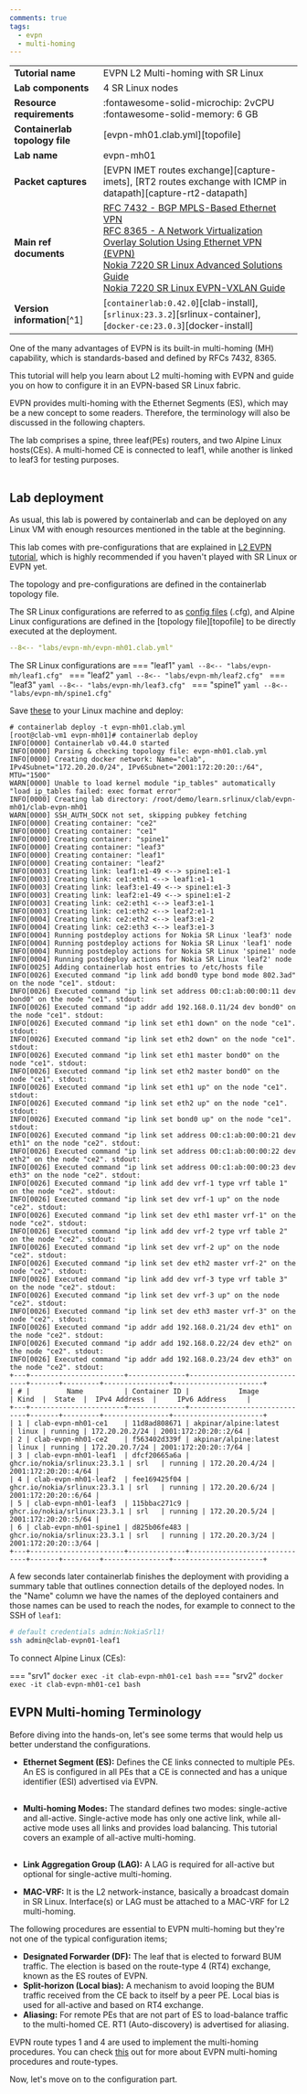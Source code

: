 ```yaml
---
comments: true
tags:
  - evpn
  - multi-homing
---
```


<script type="text/javascript" src="https://cdn.jsdelivr.net/gh/hellt/drawio-js@main/embed2.js" async></script>

|                                |                                                                                                                                                                                                                                                                                                                                                                                                                                                                                             |
| ------------------------------ | ------------------------------------------------------------------------------------------------------------------------------------------------------------------------------------------------------------------------------------------------------------------------------------------------------------------------------------------------------------------------------------------------------------------------------------------------------------------------------------------- |
| **Tutorial name**              | EVPN L2 Multi-homing with SR Linux                                                                                                                                                                                                                                                                                                                                                                                                                                                                 |
| **Lab components**             | 4 SR Linux nodes                                                                                                                                                                                                                                                                                                                                                                                                                                                                            |
| **Resource requirements**      | :fontawesome-solid-microchip: 2vCPU <br/>:fontawesome-solid-memory: 6 GB                                                                                                                                                                                                                                                                                                                                                                                                                    |
| **Containerlab topology file** | [evpn-mh01.clab.yml][topofile]                                                                                                                                                                                                                                                                                                                                                                                                                                                                 |
| **Lab name**                   | evpn-mh01                                                                                                                                                                                                                                                                                                                                                                                                                                                                                      |
| **Packet captures**            | [EVPN IMET routes exchange][capture-imets], [RT2 routes exchange with ICMP in datapath][capture-rt2-datapath]                                                                                                                                                                                                                                                                                                                                                                               |
| **Main ref documents**         | [RFC 7432 - BGP MPLS-Based Ethernet VPN](https://datatracker.ietf.org/doc/html/rfc7432)<br/>[RFC 8365 - A Network Virtualization Overlay Solution Using Ethernet VPN (EVPN)](https://datatracker.ietf.org/doc/html/rfc8365)<br/>[Nokia 7220 SR Linux Advanced Solutions Guide](https://documentation.nokia.com/srlinux/22-11/SR_Linux_Book_Files/Advanced_Solutions_Guide/evpn-l2-multihome.html)<br/>[Nokia 7220 SR Linux EVPN-VXLAN Guide](https://documentation.nokia.com/srlinux/22-11/title/evpn_vxlan.html) |
| **Version information**[^1]    | [`containerlab:0.42.0`][clab-install], [`srlinux:23.3.2`][srlinux-container], [`docker-ce:23.0.3`][docker-install]                                                                                                                                                                                                                                                                                                                                                                        |

One of the many advantages of EVPN is its built-in multi-homing (MH) capability, which is standards-based and defined by RFCs 7432, 8365. 

This tutorial will help you learn about L2 multi-homing with EVPN and guide you on how to configure it in an EVPN-based SR Linux fabric.

EVPN provides multi-homing with the Ethernet Segments (ES), which may be a new concept to some readers. Therefore, the terminology will also be discussed in the following chapters.

The lab comprises a spine, three leaf(PEs) routers, and two Alpine Linux hosts(CEs). A multi-homed CE is connected to leaf1, while another is linked to leaf3 for testing purposes.

<div class="mxgraph" style="max-width:100%;border:1px solid transparent;margin:0 auto; display:block;" data-mxgraph="{&quot;page&quot;:0,&quot;zoom&quot;:2,&quot;highlight&quot;:&quot;#0000ff&quot;,&quot;nav&quot;:true,&quot;check-visible-state&quot;:true,&quot;resize&quot;:true,&quot;url&quot;:&quot;https://raw.githubusercontent.com/srl-labs/learn-srlinux/diagrams/evpn-mh01.drawio&quot;}"></div>

## Lab deployment

As usual, this lab is powered by containerlab and can be deployed on any Linux VM with enough resources mentioned in the table at the beginning.

This lab comes with pre-configurations that are explained in [L2 EVPN tutorial](https://learn.srlinux.dev/tutorials/l2evpn/evpn/#mac-vrf), which is highly recommended if you haven't played with SR Linux or EVPN yet.

The topology and pre-configurations are defined in the containerlab topology file.

The SR Linux configurations are referred to as [config files][configs] (.cfg), and Alpine Linux configurations are defined in the [topology file][topofile] to be directly executed at the deployment.

```yaml
--8<-- "labs/evpn-mh/evpn-mh01.clab.yml"
```

The SR Linux configurations are 
=== "leaf1"
    ```yaml
    --8<-- "labs/evpn-mh/leaf1.cfg"
    ```
=== "leaf2"
    ```yaml
    --8<-- "labs/evpn-mh/leaf2.cfg"
    ```
=== "leaf3"
    ```yaml
    --8<-- "labs/evpn-mh/leaf3.cfg"
    ```
=== "spine1"
    ```yaml
    --8<-- "labs/evpn-mh/spine1.cfg"
    ```

Save [these][path-evpn-mh] to your Linux machine and deploy:

```
# containerlab deploy -t evpn-mh01.clab.yml
[root@clab-vm1 evpn-mh01]# containerlab deploy
INFO[0000] Containerlab v0.44.0 started
INFO[0000] Parsing & checking topology file: evpn-mh01.clab.yml
INFO[0000] Creating docker network: Name="clab", IPv4Subnet="172.20.20.0/24", IPv6Subnet="2001:172:20:20::/64", MTU="1500"
WARN[0000] Unable to load kernel module "ip_tables" automatically "load ip_tables failed: exec format error"
INFO[0000] Creating lab directory: /root/demo/learn.srlinux/clab/evpn-mh01/clab-evpn-mh01
WARN[0000] SSH_AUTH_SOCK not set, skipping pubkey fetching
INFO[0000] Creating container: "ce2"
INFO[0000] Creating container: "ce1"
INFO[0000] Creating container: "spine1"
INFO[0000] Creating container: "leaf3"
INFO[0000] Creating container: "leaf1"
INFO[0000] Creating container: "leaf2"
INFO[0003] Creating link: leaf1:e1-49 <--> spine1:e1-1
INFO[0003] Creating link: ce1:eth1 <--> leaf1:e1-1
INFO[0003] Creating link: leaf3:e1-49 <--> spine1:e1-3
INFO[0003] Creating link: leaf2:e1-49 <--> spine1:e1-2
INFO[0003] Creating link: ce2:eth1 <--> leaf3:e1-1
INFO[0003] Creating link: ce1:eth2 <--> leaf2:e1-1
INFO[0004] Creating link: ce2:eth2 <--> leaf3:e1-2
INFO[0004] Creating link: ce2:eth3 <--> leaf3:e1-3
INFO[0004] Running postdeploy actions for Nokia SR Linux 'leaf3' node
INFO[0004] Running postdeploy actions for Nokia SR Linux 'leaf1' node
INFO[0004] Running postdeploy actions for Nokia SR Linux 'spine1' node
INFO[0004] Running postdeploy actions for Nokia SR Linux 'leaf2' node
INFO[0025] Adding containerlab host entries to /etc/hosts file
INFO[0026] Executed command "ip link add bond0 type bond mode 802.3ad" on the node "ce1". stdout:
INFO[0026] Executed command "ip link set address 00:c1:ab:00:00:11 dev bond0" on the node "ce1". stdout:
INFO[0026] Executed command "ip addr add 192.168.0.11/24 dev bond0" on the node "ce1". stdout:
INFO[0026] Executed command "ip link set eth1 down" on the node "ce1". stdout:
INFO[0026] Executed command "ip link set eth2 down" on the node "ce1". stdout:
INFO[0026] Executed command "ip link set eth1 master bond0" on the node "ce1". stdout:
INFO[0026] Executed command "ip link set eth2 master bond0" on the node "ce1". stdout:
INFO[0026] Executed command "ip link set eth1 up" on the node "ce1". stdout:
INFO[0026] Executed command "ip link set eth2 up" on the node "ce1". stdout:
INFO[0026] Executed command "ip link set bond0 up" on the node "ce1". stdout:
INFO[0026] Executed command "ip link set address 00:c1:ab:00:00:21 dev eth1" on the node "ce2". stdout:
INFO[0026] Executed command "ip link set address 00:c1:ab:00:00:22 dev eth2" on the node "ce2". stdout:
INFO[0026] Executed command "ip link set address 00:c1:ab:00:00:23 dev eth3" on the node "ce2". stdout:
INFO[0026] Executed command "ip link add dev vrf-1 type vrf table 1" on the node "ce2". stdout:
INFO[0026] Executed command "ip link set dev vrf-1 up" on the node "ce2". stdout:
INFO[0026] Executed command "ip link set dev eth1 master vrf-1" on the node "ce2". stdout:
INFO[0026] Executed command "ip link add dev vrf-2 type vrf table 2" on the node "ce2". stdout:
INFO[0026] Executed command "ip link set dev vrf-2 up" on the node "ce2". stdout:
INFO[0026] Executed command "ip link set dev eth2 master vrf-2" on the node "ce2". stdout:
INFO[0026] Executed command "ip link add dev vrf-3 type vrf table 3" on the node "ce2". stdout:
INFO[0026] Executed command "ip link set dev vrf-3 up" on the node "ce2". stdout:
INFO[0026] Executed command "ip link set dev eth3 master vrf-3" on the node "ce2". stdout:
INFO[0026] Executed command "ip addr add 192.168.0.21/24 dev eth1" on the node "ce2". stdout:
INFO[0026] Executed command "ip addr add 192.168.0.22/24 dev eth2" on the node "ce2". stdout:
INFO[0026] Executed command "ip addr add 192.168.0.23/24 dev eth3" on the node "ce2". stdout:
+---+-----------------------+--------------+------------------------------+-------+---------+----------------+----------------------+
| # |         Name          | Container ID |            Image             | Kind  |  State  |  IPv4 Address  |     IPv6 Address     |
+---+-----------------------+--------------+------------------------------+-------+---------+----------------+----------------------+
| 1 | clab-evpn-mh01-ce1    | 11d8ad808671 | akpinar/alpine:latest        | linux | running | 172.20.20.2/24 | 2001:172:20:20::2/64 |
| 2 | clab-evpn-mh01-ce2    | f563402d339f | akpinar/alpine:latest        | linux | running | 172.20.20.7/24 | 2001:172:20:20::7/64 |
| 3 | clab-evpn-mh01-leaf1  | dfcf20665a6a | ghcr.io/nokia/srlinux:23.3.1 | srl   | running | 172.20.20.4/24 | 2001:172:20:20::4/64 |
| 4 | clab-evpn-mh01-leaf2  | fee169425f04 | ghcr.io/nokia/srlinux:23.3.1 | srl   | running | 172.20.20.6/24 | 2001:172:20:20::6/64 |
| 5 | clab-evpn-mh01-leaf3  | 115bbac271c9 | ghcr.io/nokia/srlinux:23.3.1 | srl   | running | 172.20.20.5/24 | 2001:172:20:20::5/64 |
| 6 | clab-evpn-mh01-spine1 | d825b06fe483 | ghcr.io/nokia/srlinux:23.3.1 | srl   | running | 172.20.20.3/24 | 2001:172:20:20::3/64 |
+---+-----------------------+--------------+------------------------------+-------+---------+----------------+----------------------+
```

A few seconds later containerlab finishes the deployment with providing a summary table that outlines connection details of the deployed nodes. In the "Name" column we have the names of the deployed containers and those names can be used to reach the nodes, for example to connect to the SSH of `leaf1`:

```bash
# default credentials admin:NokiaSrl1!
ssh admin@clab-evpn01-leaf1
```

To connect Alpine Linux (CEs):

=== "srv1"
    ```
    docker exec -it clab-evpn-mh01-ce1 bash
    ```
=== "srv2"
    ```
    docker exec -it clab-evpn-mh01-ce1 bash
    ```

## EVPN Multi-homing Terminology

Before diving into the hands-on, let's see some terms that would help us better understand the configurations.

+ **Ethernet Segment (ES):** Defines the CE links connected to multiple PEs. An ES is configured in all PEs that a CE is connected and has a unique identifier (ESI) advertised via EVPN.

<div class="mxgraph" style="max-width:100%;border:1px solid transparent;margin:0 auto; display:block;" data-mxgraph="{&quot;page&quot;:1,&quot;zoom&quot;:2,&quot;highlight&quot;:&quot;#0000ff&quot;,&quot;nav&quot;:true,&quot;check-visible-state&quot;:true,&quot;resize&quot;:true,&quot;url&quot;:&quot;https://raw.githubusercontent.com/srl-labs/learn-srlinux/diagrams/evpn-mh01.drawio&quot;}"></div>

+ **Multi-homing Modes:** The standard defines two modes: single-active and all-active. Single-active mode has only one active link, while all-active mode uses all links and provides load balancing. This tutorial covers an example of all-active multi-homing.

<div class="mxgraph" style="max-width:100%;border:1px solid transparent;margin:0 auto; display:block;" data-mxgraph="{&quot;page&quot;:2,&quot;zoom&quot;:2,&quot;highlight&quot;:&quot;#0000ff&quot;,&quot;nav&quot;:true,&quot;check-visible-state&quot;:true,&quot;resize&quot;:true,&quot;url&quot;:&quot;https://raw.githubusercontent.com/srl-labs/learn-srlinux/diagrams/evpn-mh01.drawio&quot;}"></div>

+ **Link Aggregation Group (LAG):** A LAG is required for all-active but optional for single-active multi-homing.

+ **MAC-VRF:** It is the L2 network-instance, basically a broadcast domain in SR Linux. Interface(s) or LAG must be attached to a MAC-VRF for L2 multi-homing.

The following procedures are essential to EVPN multi-homing but they're not one of the typical configuration items;

+ **Designated Forwarder (DF):** The leaf that is elected to forward BUM traffic. The election is based on the route-type 4 (RT4) exchange, known as the ES routes of EVPN.
+ **Split-horizon (Local bias):** A mechanism to avoid looping the BUM traffic received from the CE back to itself by a peer PE. Local bias is used for all-active and based on RT4 exchange. 
+ **Aliasing:** For remote PEs that are not part of ES to load-balance traffic to the multi-homed CE. RT1 (Auto-discovery) is advertised for aliasing.

EVPN route types 1 and 4 are used to implement the multi-homing procedures. You can check [this](https://documentation.nokia.com/srlinux/23-3/books/evpn-vxlan/evpn-vxlan-tunnels-layer-2.html?hl=designated%2Cforwarder#evpn-l2-multi-hom-procedures) out for more about EVPN multi-homing procedures and route-types.

Now, let's move on to the configuration part.

[topology]: https://github.com/srl-labs/learn-srlinux/blob/main/docs/tutorials/evpn-mh/
[configs]: https://github.com/srl-labs/learn-srlinux/blob/main/docs/tutorials/evpn-mh/leaf1.cfg
[path-evpn-mh]: https://github.com/srl-labs/learn-srlinux/blob/main/docs/tutorials/evpn-mh
